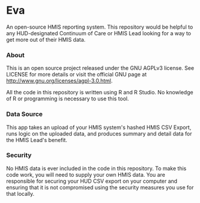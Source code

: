 # Eva

An open-source HMIS reporting system. This repository would be helpful to any HUD-designated Continuum of Care or HMIS Lead looking for a way to get more out of their HMIS data. 

### About

This is an open source project released under the GNU AGPLv3 license. See LICENSE for more details or visit the official GNU page at http://www.gnu.org/licenses/agpl-3.0.html.

All the code in this repository is written using R and R Studio. No knowledge of R or programming is necessary to use this tool.

### Data Source

This app takes an upload of your HMIS system's hashed HMIS CSV Export, runs logic on the uploaded data, and produces summary and detail data for the HMIS Lead's benefit.

### Security

No HMIS data is ever included in the code in this repository. To make this code work, you will need to supply your own HMIS data. You are responsible for securing your HUD CSV export on your computer and ensuring that it is not compromised using the security measures you use for that locally.



